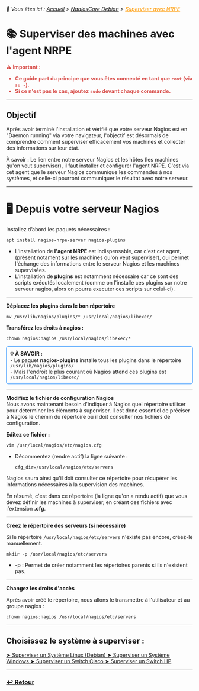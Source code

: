 <link rel="stylesheet" type="text/css" href="../../assets/css/principal-theme.css">

###### 📂 Vous êtes ici : [Accueil](../../index.md) > [NagiosCore Debian](../nagioscore-debian/index.md) > <a href="." style="color: #ff9900; text-decoration: underline;">Superviser avec NRPE</a>


# 📚 Superviser des machines avec l'agent NRPE

<!-- Alerte importante concernant les droits d'utilisateur -->
<div style="color: #d9534f; font-weight: bold; margin-bottom: 1em;">
  ⚠️ <strong>Important :</strong>
  <ul>
    <li>Ce guide part du principe que vous êtes connecté en tant que <code>root</code> (via <code>su -</code>).</li>
    <li>Si ce n'est pas le cas, ajoutez <code>sudo</code> devant chaque commande.</li>
  </ul>
</div>

<hr style="border: 1px solid #ccc; height: 1px; background-color: #ccc; border: none;">

## Objectif

Après avoir terminé l'installation et vérifié que votre serveur Nagios est en "Daemon running" via votre navigateur, l'objectif est désormais de comprendre comment superviser efficacement vos machines et collecter des informations sur leur état.

À savoir : Le lien entre notre serveur Nagios et les hôtes (les machines qu'on veut superviser), il faut installer et configurer l'agent NRPE. C'est via cet agent que le serveur Nagios communique les commandes à nos systèmes, et celle-ci pourront communiquer le résultat avec notre serveur.

---

# 🖥️ Depuis votre serveur Nagios

Installez d’abord les paquets nécessaires :

```
apt install nagios-nrpe-server nagios-plugins
```
- L'installation de **l'agent NRPE** est indispensable, car c'est cet agent, (présent notament sur les machines qu'on veut superviser), qui permet l'échange des informations entre le serveur Nagios et les machines supervisées.
- L'installation de **plugins** est notamment nécessaire car ce sont des scripts exécutés localement (comme on l'installe ces plugins sur notre serveur nagios, alors on pourra executer ces scripts sur celui-ci).

<hr style="border: 1px solid #ccc; height: 1px; background-color: #ccc; border: none;">

**Déplacez les plugins dans le bon répertoire**  

```
mv /usr/lib/nagios/plugins/* /usr/local/nagios/libexec/
```
**Transférez les droits à nagios :**
```
chown nagios:nagios /usr/local/nagios/libexec/*
```
<div style="border: 1px solid #007BFF; border-radius: 5px; padding: 10px; margin: 1em 0;">
    <strong>💡 À SAVOIR :</strong><br>
    - Le paquet <strong>nagios-plugins</strong> installe tous les plugins dans le répertoire 
 <code>/usr/lib/nagios/plugins/</code><br>
    - Mais l'endroit le plus courant où Nagios attend ces plugins est <code>/usr/local/nagios/libexec/</code>
</div>

<hr style="border: 1px solid #ccc; height: 1px; background-color: #ccc; border: none;">

**Modifiez le fichier de configuration Nagios**  
Nous avons maintenant besoin d'indiquer à Nagios quel répertoire utiliser pour déterminer les éléments à superviser. Il est donc essentiel de préciser à Nagios le chemin du répertoire où il doit consulter nos fichiers de configuration.


**Editez ce fichier :**
```
vim /usr/local/nagios/etc/nagios.cfg
```

- Décommentez (rendre actif) la ligne suivante :

  ```
  cfg_dir=/usr/local/nagios/etc/servers
  ```
Nagios saura ainsi qu'il doit consulter ce répertoire pour récupérer les informations nécessaires à la supervision des machines.

En résumé, c'est dans ce répertoire (la ligne qu'on a rendu actif) que vous devez définir les machines à superviser, en créant des fichiers avec l'extension **.cfg**.

<hr style="border: 1px solid #ccc; height: 1px; background-color: #ccc; border: none;">

**Créez le répertoire des serveurs (si nécessaire)**

Si le répertoire `/usr/local/nagios/etc/servers` n'existe pas encore, créez-le manuellement.

```
mkdir -p /usr/local/nagios/etc/servers
```
- -p : Permet de créer notamment les répertoires parents si ils n'existent pas.

<hr style="border: 1px solid #ccc; height: 1px; background-color: #ccc; border: none;">

**Changez les droits d'accès**

Après avoir créé le répertoire, nous allons le transmettre à l'utilisateur et au groupe nagios : 

```
chown nagios:nagios /usr/local/nagios/etc/servers
```

<hr style="border: 1px solid #ccc; height: 1px; background-color: #ccc; border: none;">

## Choisissez le système à superviser :

<a href="https://infochill.com/linux/nagioscore-debian/supervision/machine-debian.html" class="button">
    <span class="icon">➤</span> Superviser un Système Linux (Debian)
</a>

<a href="https://infochill.com/linux/nagioscore-debian/supervision/machine-windows.html" class="button">
    <span class="icon">➤</span> Superviser un Système Windows
</a>

<a href="https://infochill.com/linux/nagioscore-debian/supervision/switch-cisco.html" class="button">
    <span class="icon">➤</span> Superviser un Switch Cisco
</a>

<a href="https://infochill.com/linux/nagioscore-debian/supervision/switch-hp.html" class="button">
    <span class="icon">➤</span> Superviser un Switch HP
</a>


<hr style="border: 1px solid #ccc; height: 1px; background-color: #ccc; border: none;">

### **[↩️ Retour](../../linux/nagioscore-debian/index.md)**